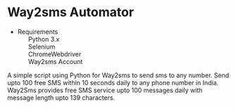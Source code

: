 # Way2sms Automator
<ul><li>Requirements<br><ul>Python 3.x</ul>
  <ul>Selenium</ul>
  <ul>ChromeWebdriver</ul>
  <ul>Way2sms Account</ul>
  </li>
</ul>
A simple script using Python for Way2sms to send sms to any number. Send upto 100 free SMS within 10 seconds daily to any phone number in India. Way2Sms provides free SMS service upto 100 messages daily with message length upto 139 characters.
